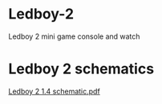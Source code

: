 # Ledboy-2
Ledboy 2 mini game console and watch  
# Ledboy 2 schematics 
[Ledboy 2 1.4 schematic.pdf](https://github.com/user-attachments/files/17352566/Ledboy.2.1.4.schematic.pdf)
